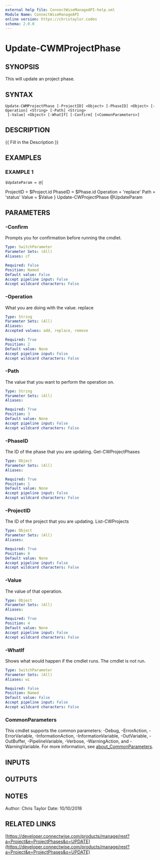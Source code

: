 ```yaml
---
external help file: ConnectWiseManageAPI-help.xml
Module Name: ConnectWiseManageAPI
online version: https://christaylor.codes
schema: 2.0.0
---
```


# Update-CWMProjectPhase

## SYNOPSIS
This will update an project phase.

## SYNTAX

```
Update-CWMProjectPhase [-ProjectID] <Object> [-PhaseID] <Object> [-Operation] <String> [-Path] <String>
 [-Value] <Object> [-WhatIf] [-Confirm] [<CommonParameters>]
```

## DESCRIPTION
{{ Fill in the Description }}

## EXAMPLES

### EXAMPLE 1
```
$UpdateParam = @{
```

ProjectID = $Project.id     PhaseID = $Phase.id     Operation = 'replace'     Path = 'status'     Value = $Value } Update-CWProjectPhase @UpdateParam

## PARAMETERS

### -Confirm
Prompts you for confirmation before running the cmdlet.

```yaml
Type: SwitchParameter
Parameter Sets: (All)
Aliases: cf

Required: False
Position: Named
Default value: False
Accept pipeline input: False
Accept wildcard characters: False
```

### -Operation
What you are doing with the value.
replace

```yaml
Type: String
Parameter Sets: (All)
Aliases:
Accepted values: add, replace, remove

Required: True
Position: 2
Default value: None
Accept pipeline input: False
Accept wildcard characters: False
```

### -Path
The value that you want to perform the operation on.

```yaml
Type: String
Parameter Sets: (All)
Aliases:

Required: True
Position: 3
Default value: None
Accept pipeline input: False
Accept wildcard characters: False
```

### -PhaseID
The ID of the phase that you are updating.
Get-CWProjectPhases

```yaml
Type: Object
Parameter Sets: (All)
Aliases:

Required: True
Position: 1
Default value: None
Accept pipeline input: False
Accept wildcard characters: False
```

### -ProjectID
The ID of the project that you are updating.
List-CWProjects

```yaml
Type: Object
Parameter Sets: (All)
Aliases:

Required: True
Position: 0
Default value: None
Accept pipeline input: False
Accept wildcard characters: False
```

### -Value
The value of that operation.

```yaml
Type: Object
Parameter Sets: (All)
Aliases:

Required: True
Position: 4
Default value: None
Accept pipeline input: False
Accept wildcard characters: False
```

### -WhatIf
Shows what would happen if the cmdlet runs.
The cmdlet is not run.

```yaml
Type: SwitchParameter
Parameter Sets: (All)
Aliases: wi

Required: False
Position: Named
Default value: False
Accept pipeline input: False
Accept wildcard characters: False
```

### CommonParameters
This cmdlet supports the common parameters: -Debug, -ErrorAction, -ErrorVariable, -InformationAction, -InformationVariable, -OutVariable, -OutBuffer, -PipelineVariable, -Verbose, -WarningAction, and -WarningVariable. For more information, see [about_CommonParameters](http://go.microsoft.com/fwlink/?LinkID=113216).

## INPUTS

## OUTPUTS

## NOTES
Author: Chris Taylor Date: 10/10/2018

## RELATED LINKS

[https://developer.connectwise.com/products/manage/rest?a=Project&e=ProjectPhases&o=UPDATE](https://developer.connectwise.com/products/manage/rest?a=Project&e=ProjectPhases&o=UPDATE)

